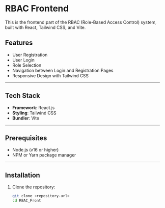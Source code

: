 # RBAC Frontend

This is the frontend part of the RBAC (Role-Based Access Control) system, built with React, Tailwind CSS, and Vite.

## Features

- User Registration
- User Login
- Role Selection
- Navigation between Login and Registration Pages
- Responsive Design with Tailwind CSS

---

## Tech Stack

- **Framework**: React.js
- **Styling**: Tailwind CSS
- **Bundler**: Vite

---

## Prerequisites

- Node.js (v16 or higher)
- NPM or Yarn package manager

---

## Installation

1. Clone the repository:
   ```bash
   git clone <repository-url>
   cd RBAC_Front
